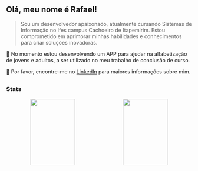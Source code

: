 ## Olá, meu nome é <strong>Rafael!</strong>

> Sou um desenvolvedor apaixonado, atualmente cursando Sistemas de Informação no Ifes campus Cachoeiro de Itapemirim. Estou comprometido em aprimorar minhas habilidades e conhecimentos para criar soluções inovadoras.

🔭 No momento estou desenvolvendo um APP para ajudar na alfabetização de jovens e adultos, a ser utilizado no meu trabalho de conclusão de curso.

💬 Por favor, encontre-me no [LinkedIn](https://www.linkedin.com/in/r2ag/) para maiores informações sobre mim.



##
<div align="center"> 
  <h3 align="left">Stats</h3>
  <img width="49%" height="180px" src="https://github-readme-stats.vercel.app/api?username=R2ag&show_icons=true&count_private=true&hide_border=true&title_color=D41b22&icon_color=D41b22&text_color=ffffff&bg_color=0d1117" /> 
  <img width="49%" height="180px" src="https://github-readme-stats.vercel.app/api/top-langs/?username=R2ag&layout=compact&hide_border=true&title_color=D41b22&text_color=ffffff&bg_color=0d1117" />
</div>